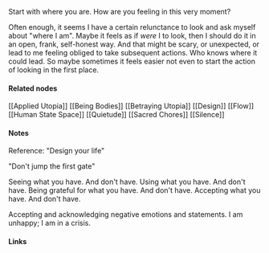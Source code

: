---
---


Start with where you are. How are you feeling in this very moment?

Often enough, it seems I have a certain relunctance to look and ask myself about "where I am". Maybe it feels as if *were* I to look, then I should do it in an open, frank, self-honest way. And that might be scary, or unexpected, or lead to me feeling obliged to take subsequent actions. Who knows where it could lead. So maybe sometimes it feels easier not even to start the action of looking in the first place. 


#### Related nodes

[[Applied Utopia]]
[[Being Bodies]]
[[Betraying Utopia]]
[[Design]]
[[Flow]]
[[Human State Space]]
[[Quietude]]
[[Sacred Chores]]
[[Silence]]


#### Notes

Reference: "Design your life"

"Don't jump the first gate"

Seeing what you have. And don't have. 
Using what you have. And don't have. 
Being grateful for what you have. And don't have. 
Accepting what you have. And don't have. 

Accepting and acknowledging negative emotions and statements. I am unhappy; I am in a crisis. 


#### Links